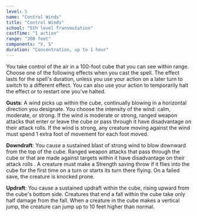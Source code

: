 ```yaml
---
level: 5
name: "Control Winds"
title: "Control Winds"
school: "5th level Transmutation"
castTime: "1 action"
range: "300 feet"
components: "V, S"
duration: "Concentration, up to 1 hour"
---
```


You take control of the air in a 100-foot cube that you can see within range. Choose one of the following effects when you cast the spell. The effect lasts for the spell's duration, unless you use your action on a later turn to switch to a different effect. You can also use your action to temporarily halt the effect or to restart one you've halted.

**Gusts**: A wind picks up within the cube, continually blowing in a horizontal direction you designate. You choose the intensity of the wind: calm, moderate, or strong. If the wind is moderate or strong, ranged weapon attacks that enter or leave the cube or pass through it have disadvantage on their attack rolls. If the wind is strong, any creature moving against the wind must spend 1 extra foot of movement for each foot moved.

**Downdraft**: You cause a sustained blast of strong wind to blow downward from the top of the cube. Ranged weapon attacks that pass through the cube or that are made against targets within it have disadvantage on their attack rolls . A creature must make a Strength saving throw if it flies into the cube for the first time on a turn or starts its turn there flying. On a failed save, the creature is knocked prone.

**Updraft**: You cause a sustained updraft within the cube, rising upward from the cube's bottom side. Creatures that end a fall within the cube take only half damage from the fall. When a creature in the cube makes a vertical jump, the creature can jump up to 10 feet higher than normal.
